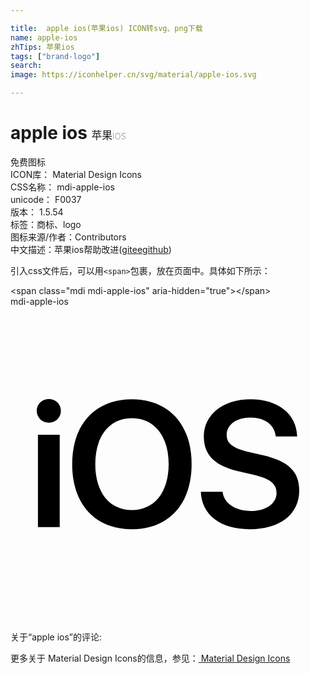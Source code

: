 ```yaml
---

title:  apple ios(苹果ios) ICON转svg、png下载
name: apple-ios
zhTips: 苹果ios
tags: ["brand-logo"]
search: 
image: https://iconhelper.cn/svg/material/apple-ios.svg

---
```


# apple ios  <small style="font-size: 60%;font-weight: 100">苹果ios</small>


<div class="detail-page">
<p>
<span><span class="badge-success badge">免费图标</span> </span>
<br/>
<span>
ICON库：
<span class="badge-secondary badge">Material Design Icons</span> 
</span>
<br/>
<span>
CSS名称：
<span class="badge-secondary badge">mdi-apple-ios</span> 
</span>
<br/>
<span>
unicode：
<span class="badge-secondary badge">F0037</span> 
<copy-btn content='F0037' btn-title=""></copy-btn>
<copy-btn :content='String.fromCodePoint(parseInt("F0037", 16))' btn-title="复制U"></copy-btn>
</span>
<br/>
<span>
版本：
<span class="badge-secondary badge">1.5.54</span> 
</span><br/><span>标签：<span class="badge-light badge"><router-link to="/tags/brand-logo.html">商标、logo</router-link></span></span>
<br/>
<span>图标来源/作者：<span class="badge-light badge">Contributors</span></span> 
<br/>
<span class="zh-detail">中文描述：<span class="badge-primary badge">苹果ios</span><span class="help-link"><span>帮助改进</span>(<a href="https://gitee.com/liuwave/icon-helper/edit/master/json/material/apple-ios.json" target="_blank" rel="noopener noreferrer">gitee</a><a href="https://github.com/liuwave/icon-helper/edit/master/json/material/apple-ios.json" target="_blank" rel="noopener noreferrer">github</a></span>)</span><br/>
</p>
</div>
<div class="alert alert-dark">
  <i class="mdi mdi-apple-ios mdi-48px"></i>
  <i class="mdi mdi-apple-ios mdi-36px"></i>
  <i class="mdi mdi-apple-ios mdi-24px"></i>
  <i class="mdi mdi-apple-ios mdi-18px"></i>
</div>
<div>
  <p>引入css文件后，可以用<code>&lt;span&gt;</code>包裹，放在页面中。具体如下所示：    
  </p>
  <div class="alert alert-primary" style="font-size: 14px">
    &lt;span class="mdi mdi-apple-ios" aria-hidden="true"&gt;&lt;/span&gt;
    <copy-btn content='<span class="mdi mdi-apple-ios" aria-hidden="true"></span>'></copy-btn>
  </div>
  <div class="alert alert-secondary">
    <i class="mdi mdi-apple-ios"
    style="font-size: 24px"
    aria-hidden="true"></i> mdi-apple-ios
    <copy-btn content="mdi-apple-ios" btn-title="复制图标名称"></copy-btn>
  </div>
</div>
<div id="svg" class="svg-wrap">
<svg xmlns="http://www.w3.org/2000/svg" viewBox="0 0 24 24"><path d="M2.09 16.8H3.75V9.76H2.09M2.92 8.84C3.44 8.84 3.84 8.44 3.84 7.94C3.84 7.44 3.44 7.04 2.92 7.04C2.4 7.04 2 7.44 2 7.94C2 8.44 2.4 8.84 2.92 8.84M9.25 7.06C6.46 7.06 4.7 8.96 4.7 12C4.7 15.06 6.46 16.96 9.25 16.96C12.04 16.96 13.8 15.06 13.8 12C13.8 8.96 12.04 7.06 9.25 7.06M9.25 8.5C10.96 8.5 12.05 9.87 12.05 12C12.05 14.15 10.96 15.5 9.25 15.5C7.54 15.5 6.46 14.15 6.46 12C6.46 9.87 7.54 8.5 9.25 8.5M14.5 14.11C14.57 15.87 16 16.96 18.22 16.96C20.54 16.96 22 15.82 22 14C22 12.57 21.18 11.77 19.23 11.32L18.13 11.07C16.95 10.79 16.47 10.42 16.47 9.78C16.47 9 17.2 8.45 18.28 8.45C19.38 8.45 20.13 9 20.21 9.89H21.84C21.8 8.2 20.41 7.06 18.29 7.06C16.21 7.06 14.73 8.21 14.73 9.91C14.73 11.28 15.56 12.13 17.33 12.53L18.57 12.82C19.78 13.11 20.27 13.5 20.27 14.2C20.27 15 19.47 15.57 18.31 15.57C17.15 15.57 16.26 15 16.16 14.11H14.5Z" /></svg>
</div>
<detail full-name='mdi-apple-ios'></detail>
<div>
<p>关于“apple ios”的评论:</p>
</div>
<Vssue title="关于“apple ios”的评论" ></Vssue>    
<div><p>更多关于 Material Design Icons的信息，参见：<a target="_blank" href="https://iconhelper.cn/material.html"> Material Design Icons</a>
</p></div>
